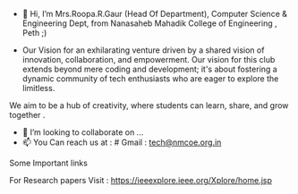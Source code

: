 - 👋 Hi, I’m Mrs.Roopa.R.Gaur (Head Of Department), Computer Science & Engineering Dept, from Nanasaheb Mahadik College of Engineering , Peth ;)

- Our Vision for an exhilarating venture driven by a shared vision of innovation, collaboration, and empowerment. Our vision for this club extends beyond mere coding and development; it's about fostering a dynamic community of tech enthusiasts who are eager to explore the  limitless.

We aim to be a hub of creativity, where students can learn, share, and grow together . 
 
 
- 💞️ I’m looking to collaborate on ...
- 📫 You Can reach us at :  # Gmail : tech@nmcoe.org.in
                      

<!---
NMC-TechClub/NMC-TechClub is a ✨ special ✨ repository because its `README.md` (this file) appears on your GitHub profile.
You can click the Preview link to take a look at your changes.
--->


Some Important links  

For Research papers Visit :  https://ieeexplore.ieee.org/Xplore/home.jsp
